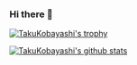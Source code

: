 ### Hi there 👋

[![TakuKobayashi's trophy](https://github-profile-trophy.vercel.app/?username=TakuKobayashi)](https://github.com/ryo-ma/github-profile-trophy)

[![TakuKobayashi's github stats](https://github-readme-stats.vercel.app/api?username=TakuKobayashi)](https://github.com/anuraghazra/github-readme-stats)

<!--
**TakuKobayashi/TakuKobayashi** is a ✨ _special_ ✨ repository because its `README.md` (this file) appears on your GitHub profile.

Here are some ideas to get you started:

- 🔭 I’m currently working on ...
- 🌱 I’m currently learning ...
- 👯 I’m looking to collaborate on ...
- 🤔 I’m looking for help with ...
- 💬 Ask me about ...
- 📫 How to reach me: ...
- 😄 Pronouns: ...
- ⚡ Fun fact: ...
-->
